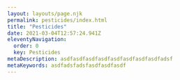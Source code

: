 ```yaml
---
layout: layouts/page.njk
permalink: pesticides/index.html
title: "Pesticides"
date: 2021-03-04T12:57:24.941Z
eleventyNavigation:
  order: 0
  key: Pesticides
metaDescription: asdfasdfasdfasdfasdfasdfasdfasdfadsf
metaKeywords: asdfadsfadsfasdfasdfasdf
---
```

